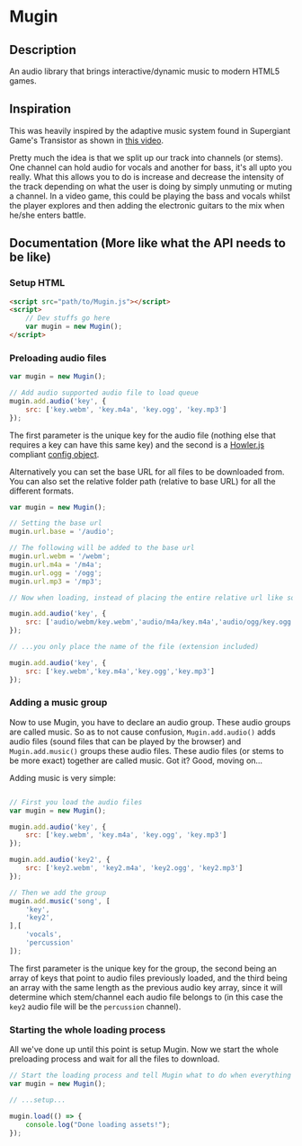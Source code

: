 # Mugin

## Description

An audio library that brings interactive/dynamic music to modern HTML5 games.

## Inspiration

This was heavily inspired by the adaptive music system found in Supergiant Game's Transistor as shown in [this video](https://www.youtube.com/watch?v=gr03nRLbWos&t=7m6s).

Pretty much the idea is that we split up our track into channels (or stems). One channel can hold audio for vocals and another for bass, it's all upto you really. What this allows you to do is increase and decrease the intensity of the track depending on what the user is doing by simply unmuting or muting a channel. In a video game, this could be playing the bass and vocals whilst the player explores and then adding the electronic guitars to the mix when he/she enters battle.

## Documentation (More like what the API needs to be like)

### Setup HTML

```html
<script src="path/to/Mugin.js"></script>
<script>
    // Dev stuffs go here
    var mugin = new Mugin();
</script>
```

### Preloading audio files

```javascript
var mugin = new Mugin();

// Add audio supported audio file to load queue
mugin.add.audio('key', {
    src: ['key.webm', 'key.m4a', 'key.ogg', 'key.mp3']
});
```

The first parameter is the unique key for the audio file (nothing else that requires a key can have this same key) and the second is a [Howler.js](https://github.com/goldfire/howler.js) compliant [config object](https://github.com/goldfire/howler.js#options).

Alternatively you can set the base URL for all files to be downloaded from. You can also set the relative folder path (relative to base URL) for all the different formats.

```javascript
var mugin = new Mugin();

// Setting the base url
mugin.url.base = '/audio';

// The following will be added to the base url
mugin.url.webm = '/webm';
mugin.url.m4a = '/m4a';
mugin.url.ogg = '/ogg';
mugin.url.mp3 = '/mp3';

// Now when loading, instead of placing the entire relative url like so...

mugin.add.audio('key', {
    src: ['audio/webm/key.webm','audio/m4a/key.m4a','audio/ogg/key.ogg','audio/mp3/key.mp3']
});

// ...you only place the name of the file (extension included)

mugin.add.audio('key', {
    src: ['key.webm','key.m4a','key.ogg','key.mp3']
});
```

### Adding a music group

Now to use Mugin, you have to declare an audio group. These audio groups are called music. So as to not cause confusion, `Mugin.add.audio()` adds audio files (sound files that can be played by the browser) and `Mugin.add.music()` groups these audio files. These audio files (or stems to be more exact) together are called music. Got it? Good, moving on...

Adding music is very simple:

```javascript

// First you load the audio files
var mugin = new Mugin();

mugin.add.audio('key', {
    src: ['key.webm', 'key.m4a', 'key.ogg', 'key.mp3']
});

mugin.add.audio('key2', {
    src: ['key2.webm', 'key2.m4a', 'key2.ogg', 'key2.mp3']
});

// Then we add the group
mugin.add.music('song', [
    'key',
    'key2',
],[
    'vocals',
    'percussion'
]);
```

The first parameter is the unique key for the group, the second being an array of keys that point to audio files previously loaded, and the third being an array with the same length as the previous audio key array, since it will determine which stem/channel each audio file belongs to (in this case the `key2` audio file will be the `percussion` channel).

### Starting the whole loading process

All we've done up until this point is setup Mugin. Now we start the whole preloading process and wait for all the files to download.

```javascript
// Start the loading process and tell Mugin what to do when everything has loaded
var mugin = new Mugin();

// ...setup...

mugin.load(() => {
    console.log("Done loading assets!");
});
```
